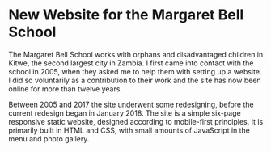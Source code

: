 # New Website for the Margaret Bell School
 
The Margaret Bell School works with orphans and disadvantaged children in Kitwe, the second largest city in Zambia. I first came into contact with the school in 2005, when they asked me to help them with setting up a website. I did so voluntarily as a contribution to their work and the site has now been online for more than twelve years.

Between 2005 and 2017 the site underwent some redesigning, before the current redesign began in January 2018. The site is a simple six-page responsive static website, designed according to mobile-first principles. It is primarily built in HTML and CSS, with small amounts of JavaScript in the menu and photo gallery.